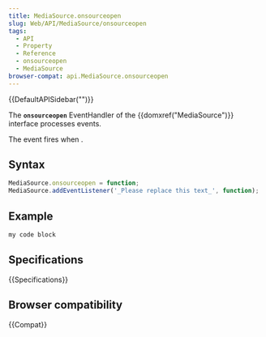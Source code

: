 ```yaml
---
title: MediaSource.onsourceopen
slug: Web/API/MediaSource/onsourceopen
tags:
  - API
  - Property
  - Reference
  - onsourceopen
  - MediaSource
browser-compat: api.MediaSource.onsourceopen
---
```

{{DefaultAPISidebar("")}}

The **`onsourceopen`** EventHandler of the {{domxref("MediaSource")}} interface processes  events.

The  event fires when .

## Syntax

```js
MediaSource.onsourceopen = function;
MediaSource.addEventListener('_Please replace this text_', function);
```

## Example

```js
my code block
```

## Specifications

{{Specifications}}

## Browser compatibility

{{Compat}}

